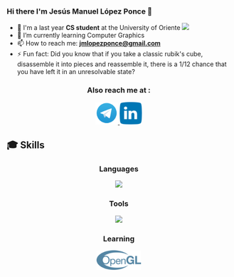 ### Hi there I'm Jesús Manuel López Ponce 👋

-   🏫 I'm a last year **CS student** at the University of Oriente <img src="https://cdn.countryflags.com/thumbs/cuba/flag-3d-250.png" height="15" />
-   🌱 I’m currently learning Computer Graphics
-   📫 How to reach me: **jmlopezponce@gmail.com**
-   ⚡ Fun fact: Did you know that if you take a classic rubik's cube, disassemble it into pieces and reassemble it, there is a 1/12 chance that you have left it in an unresolvable state?

<h3 align="center">  Also reach me at : </h3>

<p align="center">
  <a href="https://t.me/Jmlopezponce">
    <img src="img/telegam.png" border-radius="15" width="50" height="50"/>
  </a>
  <a href="https://www.linkedin.com/in/jmlopezponce/">
    <img src="img/linkedin.png" border-radius="15" width="50" height="50"/>
  </a>
</p>

## 🎓 Skills

<h3 align="center">Languages</h3>

<p align="center">
  <a href="https://skillicons.dev">
    <img src="https://skillicons.dev/icons?i=c,cpp,js,php,py&theme=dark" />
  </a>
</p>

<h3 align="center">Tools</h3>
<p align="center">
  <a href="https://skillicons.dev">
    <img src="https://skillicons.dev/icons?i=react,redux,tailwind,laravel,sqlite,linux,latex,git,github&theme=dark" />
  </a>
</p>

<h3 align="center"> Learning </h3>
<p align="center">
    <img src="img/opengl.svg" width="100" />
</p>
